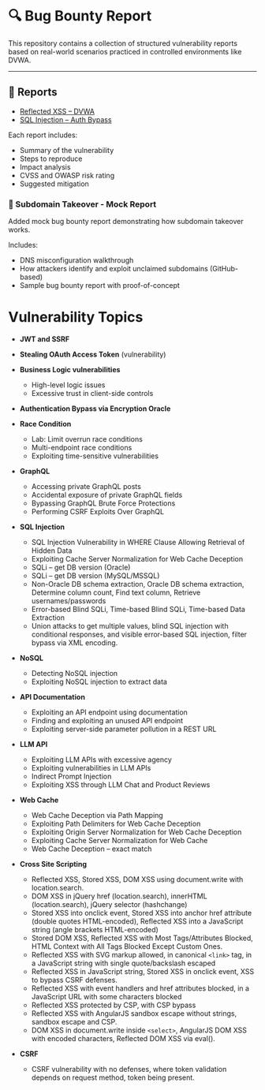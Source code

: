 # 🔍 Bug Bounty Report

This repository contains a collection of structured vulnerability reports based on real-world scenarios practiced in controlled environments like DVWA.

---

## 📄 Reports

- [Reflected XSS – DVWA](./reflected-xss-dvwa-report.md)  
- [SQL Injection – Auth Bypass](./sqli-auth-bypass-report.md)

Each report includes:
- Summary of the vulnerability
- Steps to reproduce
- Impact analysis
- CVSS and OWASP risk rating
- Suggested mitigation

### 🔐 Subdomain Takeover - Mock Report

Added  mock bug bounty report demonstrating how subdomain takeover works.  

Includes:
- DNS misconfiguration walkthrough
- How attackers identify and exploit unclaimed subdomains (GitHub-based)
- Sample bug bounty report with proof-of-concept  


# Vulnerability Topics

- **JWT and SSRF**
- **Stealing OAuth Access Token** (vulnerability)
- **Business Logic vulnerabilities**
  - High-level logic issues  
  - Excessive trust in client-side controls
- **Authentication Bypass via Encryption Oracle**
- **Race Condition**
  - Lab: Limit overrun race conditions
  - Multi-endpoint race conditions
  - Exploiting time-sensitive vulnerabilities
- **GraphQL**
  - Accessing private GraphQL posts
  - Accidental exposure of private GraphQL fields
  - Bypassing GraphQL Brute Force Protections
  - Performing CSRF Exploits Over GraphQL
- **SQL Injection**
  - SQL Injection Vulnerability in WHERE Clause Allowing Retrieval of Hidden Data
  - Exploiting Cache Server Normalization for Web Cache Deception
  - SQLi – get DB version (Oracle)
  - SQLi – get DB version (MySQL/MSSQL)
  - Non-Oracle DB schema extraction, Oracle DB schema extraction, Determine column count, Find text column, Retrieve usernames/passwords
  - Error-based Blind SQLi, Time-based Blind SQLi, Time-based Data Extraction
  - Union attacks to get multiple values, blind SQL injection with conditional responses, and visible error-based SQL injection, filter bypass via XML encoding.
- **NoSQL**
  - Detecting NoSQL injection
  - Exploiting NoSQL injection to extract data
- **API Documentation**
  - Exploiting an API endpoint using documentation
  - Finding and exploiting an unused API endpoint
  - Exploiting server-side parameter pollution in a REST URL
- **LLM API**
  - Exploiting LLM APIs with excessive agency
  - Exploiting vulnerabilities in LLM APIs
  - Indirect Prompt Injection
  - Exploiting XSS through  LLM Chat and Product Reviews
- **Web Cache**
  - Web Cache Deception via Path Mapping
  - Exploiting Path Delimiters for Web Cache Deception
  - Exploiting Origin Server Normalization for Web Cache Deception
  - Exploiting Cache Server Normalization for Web Cache 
  - Web Cache Deception – exact match
- **Cross Site Scripting**
  - Reflected XSS, Stored XSS, DOM XSS using document.write with location.search.
  - DOM XSS in jQuery href (location.search), innerHTML (location.search), jQuery selector (hashchange)
  - Stored XSS into onclick event, Stored XSS into anchor href attribute (double quotes HTML-encoded), Reflected XSS into a JavaScript string (angle brackets HTML-encoded)
  - Stored DOM XSS, Reflected XSS with Most Tags/Attributes Blocked, HTML Context with All Tags Blocked Except Custom Ones.
  - Reflected XSS with SVG markup allowed, in canonical `<link>` tag, in a JavaScript string with single quote/backslash escaped
  - Reflected XSS in JavaScript string, Stored XSS in onclick event, XSS to bypass CSRF defenses.
  - Reflected XSS with event handlers and href attributes blocked, in a JavaScript URL with some characters blocked
  - Reflected XSS protected by CSP, with CSP bypass
  - Reflected XSS with AngularJS sandbox escape without strings, sandbox escape and CSP.
  - DOM XSS in document.write inside `<select>`, AngularJS DOM XSS with encoded characters, Reflected DOM XSS via eval().

- **CSRF**
  - CSRF vulnerability with no defenses, where token validation depends on request method, token being present.

   




 

